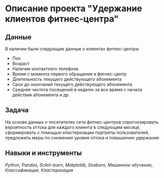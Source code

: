 # Описание проекта "Удержание клиентов фитнес-центра"
 
## Данные
В наличии были следующие данные о клиентах фитнес-центра:
- Пол
- Возраст
- Наличие контактного телефона
- Время с момента первого обращения в фитнес-центр
- Длительность текущего действующего абонемента 
- Срок до окончания текущего действующего абонемента
- Средняя частота посещений в неделю за все время с начала действия абонемента и др.

## Задача
На основе данных о посетителях сети фитнес-центров спрогнозировать вероятность оттока для каждого клиента в следующем месяце, сформировать с помощью кластеризации портреты пользователей, предложить меры по снижению уровня оттока и повышению удержания

## Навыки и инструменты
*Python, Pandas, Scikit-learn, Matplotlib, Seaborn, Машинное обучение, Классификация, Кластеризация*

